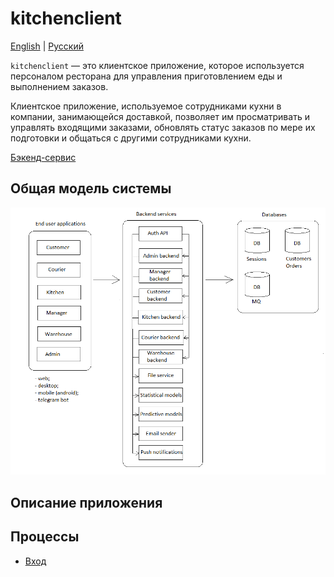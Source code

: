 # kitchenclient

[English](kitchenclient.md) | [Русский](kitchenclient.ru.md)

`kitchenclient` — это клиентское приложение, которое используется персоналом ресторана для управления приготовлением еды и выполнением заказов.

Клиентское приложение, используемое сотрудниками кухни в компании, занимающейся доставкой, позволяет им просматривать и управлять входящими заказами, обновлять статус заказов по мере их подготовки и общаться с другими сотрудниками кухни.

[Бэкенд-сервис](../backend/kitchenbackend.ru.md)

## Общая модель системы 

![system_overall](../img/system_overall.png)

## Описание приложения

## Процессы 

- [Вход](../processes/auth/signin.ru.md)
